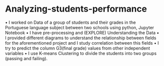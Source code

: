 # Analyzing-students-performance
•	I worked on Data of a group of students and their grades in the Portuguese language subject between two schools using python, Jupyter Notebook
•	I have pre-processing and (EXPLORE) Understanding the Data
•	I provided different diagrams to understand the relationship between fields for the aforementioned project and I study correlation between this fields
•	I try to predict the column G3(final grade) values from other independent variables
•	I use K-means Clustering to divide the students into two groups (passing and failing).
